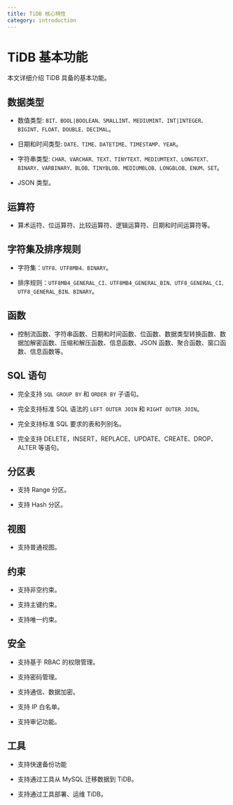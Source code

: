 ```yaml
---
title: TiDB 核心特性
category: introduction
---
```


# TiDB 基本功能

本文详细介绍 TiDB 具备的基本功能。

## 数据类型

- 数值类型: `BIT、BOOL|BOOLEAN、SMALLINT、MEDIUMINT、INT|INTEGER、BIGINT、FLOAT、DOUBLE、DECIMAL`。

- 日期和时间类型: `DATE、TIME、DATETIME、TIMESTAMP、YEAR`。

- 字符串类型: `CHAR、VARCHAR、TEXT、TINYTEXT、MEDIUMTEXT、LONGTEXT、BINARY、VARBINARY、BLOB、TINYBLOB、MEDIUMBLOB、LONGBLOB、ENUM、SET`。

- JSON 类型。

## 运算符

- 算术运符、位运算符、比较运算符、逻辑运算符、日期和时间运算符等。

## 字符集及排序规则

- 字符集：`UTF8、UTF8MB4、BINARY`。

- 排序规则：`UTF8MB4_GENERAL_CI、UTF8MB4_GENERAL_BIN、UTF8_GENERAL_CI、UTF8_GENERAL_BIN、BINARY`。

## 函数

- 控制流函数、字符串函数、日期和时间函数、位函数、数据类型转换函数、数据加解密函数、压缩和解压函数、信息函数、JSON 函数、聚合函数、窗口函数、信息函数等。

## SQL 语句

- 完全支持 `SQL GROUP BY` 和 `ORDER BY` 子语句。

- 完全支持标准 SQL 语法的 `LEFT OUTER JOIN` 和 `RIGHT OUTER JOIN`。

- 完全支持标准 SQL 要求的表和列别名。

- 完全支持 DELETE，INSERT，REPLACE、UPDATE、CREATE、DROP、ALTER 等语句。

## 分区表

- 支持 Range 分区。

- 支持 Hash 分区。

## 视图

- 支持普通视图。

## 约束

- 支持非空约束。

- 支持主键约束。

- 支持唯一约束。

## 安全

- 支持基于 RBAC 的权限管理。

- 支持密码管理。

- 支持通信、数据加密。

- 支持 IP 白名单。

- 支持审记功能。

## 工具

- 支持快速备份功能

- 支持通过工具从 MySQL 迁移数据到 TiDB。

- 支持通过工具部署、运维 TiDB。

